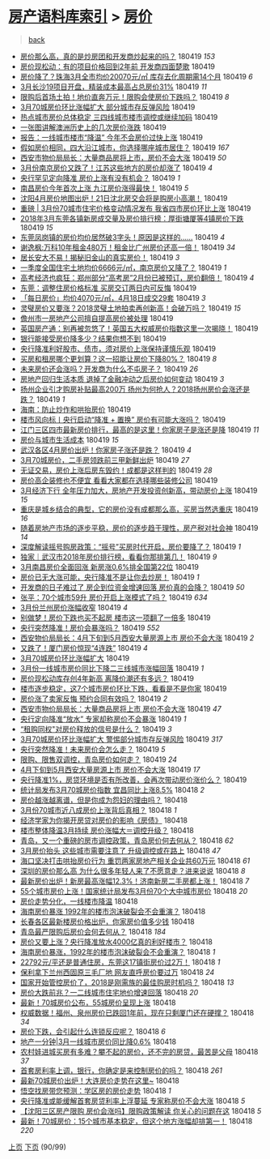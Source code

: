 [房产语料库索引](../../README.md)  > [房价](房价.md)
====
> [back](../README.md)

- [房价那么高，真的是炒房团和开发商炒起来的吗？](http://jkwz.applinzi.com/ittc/7093740029056910353.html#%E6%88%BF%E4%BB%B7%E9%82%A3%E4%B9%88%E9%AB%98%EF%BC%8C%E7%9C%9F%E7%9A%84%E6%98%AF%E7%82%92%E6%88%BF%E5%9B%A2%E5%92%8C%E5%BC%80%E5%8F%91%E5%95%86%E7%82%92%E8%B5%B7%E6%9D%A5%E7%9A%84%E5%90%97%EF%BC%9F) 180419 *153* 
- [房价现松动：有的项目价格回到2年前 开发商四面楚歌](http://jkwz.applinzi.com/ittc/7093737181652976657.html#%E6%88%BF%E4%BB%B7%E7%8E%B0%E6%9D%BE%E5%8A%A8%EF%BC%9A%E6%9C%89%E7%9A%84%E9%A1%B9%E7%9B%AE%E4%BB%B7%E6%A0%BC%E5%9B%9E%E5%88%B02%E5%B9%B4%E5%89%8D+%E5%BC%80%E5%8F%91%E5%95%86%E5%9B%9B%E9%9D%A2%E6%A5%9A%E6%AD%8C) 180419  
- [房价降了？珠海3月全市均价20070元/㎡ 库存去化周期需14个月](http://jkwz.applinzi.com/ittc/7093734842636436491.html#%E6%88%BF%E4%BB%B7%E9%99%8D%E4%BA%86%EF%BC%9F%E7%8F%A0%E6%B5%B73%E6%9C%88%E5%85%A8%E5%B8%82%E5%9D%87%E4%BB%B720070%E5%85%83%2F%E3%8E%A1+%E5%BA%93%E5%AD%98%E5%8E%BB%E5%8C%96%E5%91%A8%E6%9C%9F%E9%9C%8014%E4%B8%AA%E6%9C%88) 180419 *6* 
- [3月长沙19项目开盘，精装成本最高占总房价31%](http://jkwz.applinzi.com/ittc/7093734398216373254.html#3%E6%9C%88%E9%95%BF%E6%B2%9919%E9%A1%B9%E7%9B%AE%E5%BC%80%E7%9B%98%EF%BC%8C%E7%B2%BE%E8%A3%85%E6%88%90%E6%9C%AC%E6%9C%80%E9%AB%98%E5%8D%A0%E6%80%BB%E6%88%BF%E4%BB%B731%25) 180419 *11* 
- [限购后首场土拍！地价直奔万元！限购会使房价下跌吗？](http://jkwz.applinzi.com/ittc/7093734200299750410.html#%E9%99%90%E8%B4%AD%E5%90%8E%E9%A6%96%E5%9C%BA%E5%9C%9F%E6%8B%8D%EF%BC%81%E5%9C%B0%E4%BB%B7%E7%9B%B4%E5%A5%94%E4%B8%87%E5%85%83%EF%BC%81%E9%99%90%E8%B4%AD%E4%BC%9A%E4%BD%BF%E6%88%BF%E4%BB%B7%E4%B8%8B%E8%B7%8C%E5%90%97%EF%BC%9F) 180419 *8* 
- [3月70城房价环比涨幅扩大 部分城市存反弹风险](http://jkwz.applinzi.com/ittc/7093727255354409991.html#3%E6%9C%8870%E5%9F%8E%E6%88%BF%E4%BB%B7%E7%8E%AF%E6%AF%94%E6%B6%A8%E5%B9%85%E6%89%A9%E5%A4%A7+%E9%83%A8%E5%88%86%E5%9F%8E%E5%B8%82%E5%AD%98%E5%8F%8D%E5%BC%B9%E9%A3%8E%E9%99%A9) 180419  
- [热点城市房价总体稳定 三四线城市楼市调控或继续加码](http://jkwz.applinzi.com/ittc/7093727139134440454.html#%E7%83%AD%E7%82%B9%E5%9F%8E%E5%B8%82%E6%88%BF%E4%BB%B7%E6%80%BB%E4%BD%93%E7%A8%B3%E5%AE%9A+%E4%B8%89%E5%9B%9B%E7%BA%BF%E5%9F%8E%E5%B8%82%E6%A5%BC%E5%B8%82%E8%B0%83%E6%8E%A7%E6%88%96%E7%BB%A7%E7%BB%AD%E5%8A%A0%E7%A0%81) 180419  
- [一张图讲解澳洲历史上的几次房价涨跌](http://jkwz.applinzi.com/ittc/7093721127123944458.html#%E4%B8%80%E5%BC%A0%E5%9B%BE%E8%AE%B2%E8%A7%A3%E6%BE%B3%E6%B4%B2%E5%8E%86%E5%8F%B2%E4%B8%8A%E7%9A%84%E5%87%A0%E6%AC%A1%E6%88%BF%E4%BB%B7%E6%B6%A8%E8%B7%8C) 180419  
- [报告：一线城市楼市“降温” 今年不会房价过快上涨](http://jkwz.applinzi.com/ittc/7093717416175731728.html#%E6%8A%A5%E5%91%8A%EF%BC%9A%E4%B8%80%E7%BA%BF%E5%9F%8E%E5%B8%82%E6%A5%BC%E5%B8%82%E2%80%9C%E9%99%8D%E6%B8%A9%E2%80%9D+%E4%BB%8A%E5%B9%B4%E4%B8%8D%E4%BC%9A%E6%88%BF%E4%BB%B7%E8%BF%87%E5%BF%AB%E4%B8%8A%E6%B6%A8) 180419  
- [假如房价相同，四大沿江城市，你选择哪座城市居住？](http://jkwz.applinzi.com/ittc/7093716257985790993.html#%E5%81%87%E5%A6%82%E6%88%BF%E4%BB%B7%E7%9B%B8%E5%90%8C%EF%BC%8C%E5%9B%9B%E5%A4%A7%E6%B2%BF%E6%B1%9F%E5%9F%8E%E5%B8%82%EF%BC%8C%E4%BD%A0%E9%80%89%E6%8B%A9%E5%93%AA%E5%BA%A7%E5%9F%8E%E5%B8%82%E5%B1%85%E4%BD%8F%EF%BC%9F) 180419 *167* 
- [西安市物价局局长：大量商品房将上市，房价不会大涨](http://jkwz.applinzi.com/ittc/7093714746543178769.html#%E8%A5%BF%E5%AE%89%E5%B8%82%E7%89%A9%E4%BB%B7%E5%B1%80%E5%B1%80%E9%95%BF%EF%BC%9A%E5%A4%A7%E9%87%8F%E5%95%86%E5%93%81%E6%88%BF%E5%B0%86%E4%B8%8A%E5%B8%82%EF%BC%8C%E6%88%BF%E4%BB%B7%E4%B8%8D%E4%BC%9A%E5%A4%A7%E6%B6%A8) 180419 *50* 
- [3月份南京房价又跌了！江苏这些地方的房价却涨了](http://jkwz.applinzi.com/ittc/7093712335543993351.html#3%E6%9C%88%E4%BB%BD%E5%8D%97%E4%BA%AC%E6%88%BF%E4%BB%B7%E5%8F%88%E8%B7%8C%E4%BA%86%EF%BC%81%E6%B1%9F%E8%8B%8F%E8%BF%99%E4%BA%9B%E5%9C%B0%E6%96%B9%E7%9A%84%E6%88%BF%E4%BB%B7%E5%8D%B4%E6%B6%A8%E4%BA%86) 180419 *4* 
- [央行罕见定向降准 房价上涨有没有机会？](http://jkwz.applinzi.com/ittc/7093708645642798090.html#%E5%A4%AE%E8%A1%8C%E7%BD%95%E8%A7%81%E5%AE%9A%E5%90%91%E9%99%8D%E5%87%86+%E6%88%BF%E4%BB%B7%E4%B8%8A%E6%B6%A8%E6%9C%89%E6%B2%A1%E6%9C%89%E6%9C%BA%E4%BC%9A%EF%BC%9F) 180419 *1* 
- [南昌房价今年首次上涨 九江房价涨得最快！](http://jkwz.applinzi.com/ittc/7093647889228366864.html#%E5%8D%97%E6%98%8C%E6%88%BF%E4%BB%B7%E4%BB%8A%E5%B9%B4%E9%A6%96%E6%AC%A1%E4%B8%8A%E6%B6%A8+%E4%B9%9D%E6%B1%9F%E6%88%BF%E4%BB%B7%E6%B6%A8%E5%BE%97%E6%9C%80%E5%BF%AB%EF%BC%81) 180419 *5* 
- [沈阳4月房价地图出炉！21日沈北房交会将是购房小高潮！](http://jkwz.applinzi.com/ittc/7093701180989637649.html#%E6%B2%88%E9%98%B34%E6%9C%88%E6%88%BF%E4%BB%B7%E5%9C%B0%E5%9B%BE%E5%87%BA%E7%82%89%EF%BC%8121%E6%97%A5%E6%B2%88%E5%8C%97%E6%88%BF%E4%BA%A4%E4%BC%9A%E5%B0%86%E6%98%AF%E8%B4%AD%E6%88%BF%E5%B0%8F%E9%AB%98%E6%BD%AE%EF%BC%81) 180419  
- [重磅 | 3月份70城市住宅价格变动情况发布 我省四市房价环比上涨](http://jkwz.applinzi.com/ittc/7093700667724268560.html#%E9%87%8D%E7%A3%85+%7C+3%E6%9C%88%E4%BB%BD70%E5%9F%8E%E5%B8%82%E4%BD%8F%E5%AE%85%E4%BB%B7%E6%A0%BC%E5%8F%98%E5%8A%A8%E6%83%85%E5%86%B5%E5%8F%91%E5%B8%83+%E6%88%91%E7%9C%81%E5%9B%9B%E5%B8%82%E6%88%BF%E4%BB%B7%E7%8E%AF%E6%AF%94%E4%B8%8A%E6%B6%A8) 180419  
- [2018年3月东莞各镇新房成交量及房价排行榜：厚街塘厦等4镇房价下跌](http://jkwz.applinzi.com/ittc/7093694387597083659.html#2018%E5%B9%B43%E6%9C%88%E4%B8%9C%E8%8E%9E%E5%90%84%E9%95%87%E6%96%B0%E6%88%BF%E6%88%90%E4%BA%A4%E9%87%8F%E5%8F%8A%E6%88%BF%E4%BB%B7%E6%8E%92%E8%A1%8C%E6%A6%9C%EF%BC%9A%E5%8E%9A%E8%A1%97%E5%A1%98%E5%8E%A6%E7%AD%894%E9%95%87%E6%88%BF%E4%BB%B7%E4%B8%8B%E8%B7%8C) 180419 *15* 
- [东莞凤岗镇的房价均价居然破3字头！原因是这样的……](http://jkwz.applinzi.com/ittc/7093692880503981067.html#%E4%B8%9C%E8%8E%9E%E5%87%A4%E5%B2%97%E9%95%87%E7%9A%84%E6%88%BF%E4%BB%B7%E5%9D%87%E4%BB%B7%E5%B1%85%E7%84%B6%E7%A0%B43%E5%AD%97%E5%A4%B4%EF%BC%81%E5%8E%9F%E5%9B%A0%E6%98%AF%E8%BF%99%E6%A0%B7%E7%9A%84%E2%80%A6%E2%80%A6) 180419 *4* 
- [谢逸枫:万科10年租金480万！租金比广州房价还高一倍！](http://jkwz.applinzi.com/ittc/7093692313652167697.html#%E8%B0%A2%E9%80%B8%E6%9E%AB%3A%E4%B8%87%E7%A7%9110%E5%B9%B4%E7%A7%9F%E9%87%91480%E4%B8%87%EF%BC%81%E7%A7%9F%E9%87%91%E6%AF%94%E5%B9%BF%E5%B7%9E%E6%88%BF%E4%BB%B7%E8%BF%98%E9%AB%98%E4%B8%80%E5%80%8D%EF%BC%81) 180419 *34* 
- [居长安大不易！揭秘旧金山的真实房价！](http://jkwz.applinzi.com/ittc/7093688687194014730.html#%E5%B1%85%E9%95%BF%E5%AE%89%E5%A4%A7%E4%B8%8D%E6%98%93%EF%BC%81%E6%8F%AD%E7%A7%98%E6%97%A7%E9%87%91%E5%B1%B1%E7%9A%84%E7%9C%9F%E5%AE%9E%E6%88%BF%E4%BB%B7%EF%BC%81) 180419 *3* 
- [一季度全国住宅土地均价6666元/㎡，南京房价又降了？](http://jkwz.applinzi.com/ittc/7093676078067614736.html#%E4%B8%80%E5%AD%A3%E5%BA%A6%E5%85%A8%E5%9B%BD%E4%BD%8F%E5%AE%85%E5%9C%9F%E5%9C%B0%E5%9D%87%E4%BB%B76666%E5%85%83%2F%E3%8E%A1%EF%BC%8C%E5%8D%97%E4%BA%AC%E6%88%BF%E4%BB%B7%E5%8F%88%E9%99%8D%E4%BA%86%EF%BC%9F) 180419 *1* 
- [高考经济也疯狂：郑州部分“高考房”2月份已被预订，房价翻倍！](http://jkwz.applinzi.com/ittc/7093674753984562193.html#%E9%AB%98%E8%80%83%E7%BB%8F%E6%B5%8E%E4%B9%9F%E7%96%AF%E7%8B%82%EF%BC%9A%E9%83%91%E5%B7%9E%E9%83%A8%E5%88%86%E2%80%9C%E9%AB%98%E8%80%83%E6%88%BF%E2%80%9D2%E6%9C%88%E4%BB%BD%E5%B7%B2%E8%A2%AB%E9%A2%84%E8%AE%A2%EF%BC%8C%E6%88%BF%E4%BB%B7%E7%BF%BB%E5%80%8D%EF%BC%81) 180419 *4* 
- [东莞：调整住房价格标准 买房交订两日内可反悔](http://jkwz.applinzi.com/ittc/7093666617068356624.html#%E4%B8%9C%E8%8E%9E%EF%BC%9A%E8%B0%83%E6%95%B4%E4%BD%8F%E6%88%BF%E4%BB%B7%E6%A0%BC%E6%A0%87%E5%87%86+%E4%B9%B0%E6%88%BF%E4%BA%A4%E8%AE%A2%E4%B8%A4%E6%97%A5%E5%86%85%E5%8F%AF%E5%8F%8D%E6%82%94) 180419  
- [「每日房价」均价4070元/㎡，4月18日成交29套](http://jkwz.applinzi.com/ittc/7093666609162093584.html#%E3%80%8C%E6%AF%8F%E6%97%A5%E6%88%BF%E4%BB%B7%E3%80%8D%E5%9D%87%E4%BB%B74070%E5%85%83%2F%E3%8E%A1%EF%BC%8C4%E6%9C%8818%E6%97%A5%E6%88%90%E4%BA%A429%E5%A5%97) 180419 *3* 
- [灵璧房价又要涨？2018灵璧土地拍卖再创新高！会破万吗？](http://jkwz.applinzi.com/ittc/7093654885897864208.html#%E7%81%B5%E7%92%A7%E6%88%BF%E4%BB%B7%E5%8F%88%E8%A6%81%E6%B6%A8%EF%BC%9F2018%E7%81%B5%E7%92%A7%E5%9C%9F%E5%9C%B0%E6%8B%8D%E5%8D%96%E5%86%8D%E5%88%9B%E6%96%B0%E9%AB%98%EF%BC%81%E4%BC%9A%E7%A0%B4%E4%B8%87%E5%90%97%EF%BC%9F) 180419 *15* 
- [儋州市一房地产公司擅自提高房价被处理](http://jkwz.applinzi.com/ittc/7093654802859033616.html#%E5%84%8B%E5%B7%9E%E5%B8%82%E4%B8%80%E6%88%BF%E5%9C%B0%E4%BA%A7%E5%85%AC%E5%8F%B8%E6%93%85%E8%87%AA%E6%8F%90%E9%AB%98%E6%88%BF%E4%BB%B7%E8%A2%AB%E5%A4%84%E7%90%86) 180419  
- [英国房产通：别再被忽悠了！英国五大权威房价指数这里一次揭晓！](http://jkwz.applinzi.com/ittc/7093652335031223307.html#%E8%8B%B1%E5%9B%BD%E6%88%BF%E4%BA%A7%E9%80%9A%EF%BC%9A%E5%88%AB%E5%86%8D%E8%A2%AB%E5%BF%BD%E6%82%A0%E4%BA%86%EF%BC%81%E8%8B%B1%E5%9B%BD%E4%BA%94%E5%A4%A7%E6%9D%83%E5%A8%81%E6%88%BF%E4%BB%B7%E6%8C%87%E6%95%B0%E8%BF%99%E9%87%8C%E4%B8%80%E6%AC%A1%E6%8F%AD%E6%99%93%EF%BC%81) 180419  
- [银行能接受房价降多少？结果你想不到](http://jkwz.applinzi.com/ittc/7093651047967097867.html#%E9%93%B6%E8%A1%8C%E8%83%BD%E6%8E%A5%E5%8F%97%E6%88%BF%E4%BB%B7%E9%99%8D%E5%A4%9A%E5%B0%91%EF%BC%9F%E7%BB%93%E6%9E%9C%E4%BD%A0%E6%83%B3%E4%B8%8D%E5%88%B0) 180419  
- [央行降准利好股市、债市，须对房价上涨保持谨慎乐观](http://jkwz.applinzi.com/ittc/7093646594392196112.html#%E5%A4%AE%E8%A1%8C%E9%99%8D%E5%87%86%E5%88%A9%E5%A5%BD%E8%82%A1%E5%B8%82%E3%80%81%E5%80%BA%E5%B8%82%EF%BC%8C%E9%A1%BB%E5%AF%B9%E6%88%BF%E4%BB%B7%E4%B8%8A%E6%B6%A8%E4%BF%9D%E6%8C%81%E8%B0%A8%E6%85%8E%E4%B9%90%E8%A7%82) 180419  
- [买房和租房哪个更划算？这一招能让房价下降80%？](http://jkwz.applinzi.com/ittc/7092887368266941451.html#%E4%B9%B0%E6%88%BF%E5%92%8C%E7%A7%9F%E6%88%BF%E5%93%AA%E4%B8%AA%E6%9B%B4%E5%88%92%E7%AE%97%EF%BC%9F%E8%BF%99%E4%B8%80%E6%8B%9B%E8%83%BD%E8%AE%A9%E6%88%BF%E4%BB%B7%E4%B8%8B%E9%99%8D80%25%EF%BC%9F) 180419 *8* 
- [未来房价还会涨吗？开发商为什么不屯房子？](http://jkwz.applinzi.com/ittc/7093643670165390343.html#%E6%9C%AA%E6%9D%A5%E6%88%BF%E4%BB%B7%E8%BF%98%E4%BC%9A%E6%B6%A8%E5%90%97%EF%BC%9F%E5%BC%80%E5%8F%91%E5%95%86%E4%B8%BA%E4%BB%80%E4%B9%88%E4%B8%8D%E5%B1%AF%E6%88%BF%E5%AD%90%EF%BC%9F) 180419 *26* 
- [房地产回归生活本质 退掉了金融冲动之后房价如何变动](http://jkwz.applinzi.com/ittc/7093643670198944774.html#%E6%88%BF%E5%9C%B0%E4%BA%A7%E5%9B%9E%E5%BD%92%E7%94%9F%E6%B4%BB%E6%9C%AC%E8%B4%A8+%E9%80%80%E6%8E%89%E4%BA%86%E9%87%91%E8%9E%8D%E5%86%B2%E5%8A%A8%E4%B9%8B%E5%90%8E%E6%88%BF%E4%BB%B7%E5%A6%82%E4%BD%95%E5%8F%98%E5%8A%A8) 180419 *3* 
- [扬州企业引才购房补贴最高200万 扬州为何抢人？2018扬州房价会涨还是跌？](http://jkwz.applinzi.com/ittc/7093639718963250186.html#%E6%89%AC%E5%B7%9E%E4%BC%81%E4%B8%9A%E5%BC%95%E6%89%8D%E8%B4%AD%E6%88%BF%E8%A1%A5%E8%B4%B4%E6%9C%80%E9%AB%98200%E4%B8%87+%E6%89%AC%E5%B7%9E%E4%B8%BA%E4%BD%95%E6%8A%A2%E4%BA%BA%EF%BC%9F2018%E6%89%AC%E5%B7%9E%E6%88%BF%E4%BB%B7%E4%BC%9A%E6%B6%A8%E8%BF%98%E6%98%AF%E8%B7%8C%EF%BC%9F) 180419 *1* 
- [海南：防止炒作和哄抬房价](http://jkwz.applinzi.com/ittc/7093636885887058961.html#%E6%B5%B7%E5%8D%97%EF%BC%9A%E9%98%B2%E6%AD%A2%E7%82%92%E4%BD%9C%E5%92%8C%E5%93%84%E6%8A%AC%E6%88%BF%E4%BB%B7) 180419  
- [楼市风向标丨央行启动“降准 + 置换” 房价有可能大涨吗？](http://jkwz.applinzi.com/ittc/7093636068744365062.html#%E6%A5%BC%E5%B8%82%E9%A3%8E%E5%90%91%E6%A0%87%E4%B8%A8%E5%A4%AE%E8%A1%8C%E5%90%AF%E5%8A%A8%E2%80%9C%E9%99%8D%E5%87%86+%2B+%E7%BD%AE%E6%8D%A2%E2%80%9D+%E6%88%BF%E4%BB%B7%E6%9C%89%E5%8F%AF%E8%83%BD%E5%A4%A7%E6%B6%A8%E5%90%97%EF%BC%9F) 180419  
- [江门三区四市最新房价排行，最高的是这里！你家房子是涨还是降](http://jkwz.applinzi.com/ittc/7093632186068763654.html#%E6%B1%9F%E9%97%A8%E4%B8%89%E5%8C%BA%E5%9B%9B%E5%B8%82%E6%9C%80%E6%96%B0%E6%88%BF%E4%BB%B7%E6%8E%92%E8%A1%8C%EF%BC%8C%E6%9C%80%E9%AB%98%E7%9A%84%E6%98%AF%E8%BF%99%E9%87%8C%EF%BC%81%E4%BD%A0%E5%AE%B6%E6%88%BF%E5%AD%90%E6%98%AF%E6%B6%A8%E8%BF%98%E6%98%AF%E9%99%8D) 180419 *11* 
- [房价与城市生活成本](http://jkwz.applinzi.com/ittc/7093630934232597511.html#%E6%88%BF%E4%BB%B7%E4%B8%8E%E5%9F%8E%E5%B8%82%E7%94%9F%E6%B4%BB%E6%88%90%E6%9C%AC) 180419 *15* 
- [武汉各区4月房价出炉！你家房子涨还是跌？](http://jkwz.applinzi.com/ittc/7093630385999315979.html#%E6%AD%A6%E6%B1%89%E5%90%84%E5%8C%BA4%E6%9C%88%E6%88%BF%E4%BB%B7%E5%87%BA%E7%82%89%EF%BC%81%E4%BD%A0%E5%AE%B6%E6%88%BF%E5%AD%90%E6%B6%A8%E8%BF%98%E6%98%AF%E8%B7%8C%EF%BC%9F) 180419 *4* 
- [3月70城房价，二手房领跌前三甲新鲜出炉](http://jkwz.applinzi.com/ittc/7093629204447101958.html#3%E6%9C%8870%E5%9F%8E%E6%88%BF%E4%BB%B7%EF%BC%8C%E4%BA%8C%E6%89%8B%E6%88%BF%E9%A2%86%E8%B7%8C%E5%89%8D%E4%B8%89%E7%94%B2%E6%96%B0%E9%B2%9C%E5%87%BA%E7%82%89) 180419 *27* 
- [无证交易，房价上涨后房东毁约！成都是这样判的](http://jkwz.applinzi.com/ittc/7093628789680768017.html#%E6%97%A0%E8%AF%81%E4%BA%A4%E6%98%93%EF%BC%8C%E6%88%BF%E4%BB%B7%E4%B8%8A%E6%B6%A8%E5%90%8E%E6%88%BF%E4%B8%9C%E6%AF%81%E7%BA%A6%EF%BC%81%E6%88%90%E9%83%BD%E6%98%AF%E8%BF%99%E6%A0%B7%E5%88%A4%E7%9A%84) 180419 *28* 
- [房价高企装修也不便宜 看看大家都在选择哪些装修公司](http://jkwz.applinzi.com/ittc/7093627005574841355.html#%E6%88%BF%E4%BB%B7%E9%AB%98%E4%BC%81%E8%A3%85%E4%BF%AE%E4%B9%9F%E4%B8%8D%E4%BE%BF%E5%AE%9C+%E7%9C%8B%E7%9C%8B%E5%A4%A7%E5%AE%B6%E9%83%BD%E5%9C%A8%E9%80%89%E6%8B%A9%E5%93%AA%E4%BA%9B%E8%A3%85%E4%BF%AE%E5%85%AC%E5%8F%B8) 180419  
- [3月经济下行 全年压力加大，房地产开发投资创新高，带动房价上涨](http://jkwz.applinzi.com/ittc/7093626981306598417.html#3%E6%9C%88%E7%BB%8F%E6%B5%8E%E4%B8%8B%E8%A1%8C+%E5%85%A8%E5%B9%B4%E5%8E%8B%E5%8A%9B%E5%8A%A0%E5%A4%A7%EF%BC%8C%E6%88%BF%E5%9C%B0%E4%BA%A7%E5%BC%80%E5%8F%91%E6%8A%95%E8%B5%84%E5%88%9B%E6%96%B0%E9%AB%98%EF%BC%8C%E5%B8%A6%E5%8A%A8%E6%88%BF%E4%BB%B7%E4%B8%8A%E6%B6%A8) 180419 *15* 
- [重庆是城乡结合的典型，它的房价没有成都那么高，买房当然选重庆](http://jkwz.applinzi.com/ittc/7093623693848871942.html#%E9%87%8D%E5%BA%86%E6%98%AF%E5%9F%8E%E4%B9%A1%E7%BB%93%E5%90%88%E7%9A%84%E5%85%B8%E5%9E%8B%EF%BC%8C%E5%AE%83%E7%9A%84%E6%88%BF%E4%BB%B7%E6%B2%A1%E6%9C%89%E6%88%90%E9%83%BD%E9%82%A3%E4%B9%88%E9%AB%98%EF%BC%8C%E4%B9%B0%E6%88%BF%E5%BD%93%E7%84%B6%E9%80%89%E9%87%8D%E5%BA%86) 180419 *16* 
- [随着房地产市场的逐步平稳，房价的逐步趋于理性，房产税对社会神](http://jkwz.applinzi.com/ittc/7093623451602650123.html#%E9%9A%8F%E7%9D%80%E6%88%BF%E5%9C%B0%E4%BA%A7%E5%B8%82%E5%9C%BA%E7%9A%84%E9%80%90%E6%AD%A5%E5%B9%B3%E7%A8%B3%EF%BC%8C%E6%88%BF%E4%BB%B7%E7%9A%84%E9%80%90%E6%AD%A5%E8%B6%8B%E4%BA%8E%E7%90%86%E6%80%A7%EF%BC%8C%E6%88%BF%E4%BA%A7%E7%A8%8E%E5%AF%B9%E7%A4%BE%E4%BC%9A%E7%A5%9E) 180419 *14* 
- [深度解读摇号购房政策：“摇号”买房时代开启，房价要降了？](http://jkwz.applinzi.com/ittc/7093622735836283920.html#%E6%B7%B1%E5%BA%A6%E8%A7%A3%E8%AF%BB%E6%91%87%E5%8F%B7%E8%B4%AD%E6%88%BF%E6%94%BF%E7%AD%96%EF%BC%9A%E2%80%9C%E6%91%87%E5%8F%B7%E2%80%9D%E4%B9%B0%E6%88%BF%E6%97%B6%E4%BB%A3%E5%BC%80%E5%90%AF%EF%BC%8C%E6%88%BF%E4%BB%B7%E8%A6%81%E9%99%8D%E4%BA%86%EF%BC%9F) 180419 *1* 
- [独家｜武汉市2018年房价排行榜，看看你那排第几！](http://jkwz.applinzi.com/ittc/7093621878994502673.html#%E7%8B%AC%E5%AE%B6%EF%BD%9C%E6%AD%A6%E6%B1%89%E5%B8%822018%E5%B9%B4%E6%88%BF%E4%BB%B7%E6%8E%92%E8%A1%8C%E6%A6%9C%EF%BC%8C%E7%9C%8B%E7%9C%8B%E4%BD%A0%E9%82%A3%E6%8E%92%E7%AC%AC%E5%87%A0%EF%BC%81) 180419 *9* 
- [3月南昌房价全面回涨 新房涨0.6%排全国第22位](http://jkwz.applinzi.com/ittc/7093621596910781456.html#3%E6%9C%88%E5%8D%97%E6%98%8C%E6%88%BF%E4%BB%B7%E5%85%A8%E9%9D%A2%E5%9B%9E%E6%B6%A8+%E6%96%B0%E6%88%BF%E6%B6%A80.6%25%E6%8E%92%E5%85%A8%E5%9B%BD%E7%AC%AC22%E4%BD%8D) 180419  
- [房价已无大涨可能，央行降准不是让你去炒房！](http://jkwz.applinzi.com/ittc/7093620239994717191.html#%E6%88%BF%E4%BB%B7%E5%B7%B2%E6%97%A0%E5%A4%A7%E6%B6%A8%E5%8F%AF%E8%83%BD%EF%BC%8C%E5%A4%AE%E8%A1%8C%E9%99%8D%E5%87%86%E4%B8%8D%E6%98%AF%E8%AE%A9%E4%BD%A0%E5%8E%BB%E7%82%92%E6%88%BF%EF%BC%81) 180419 *1* 
- [开发商的日子难过了 房企到位资金增速回落 房价真的会降？](http://jkwz.applinzi.com/ittc/7093620167538115594.html#%E5%BC%80%E5%8F%91%E5%95%86%E7%9A%84%E6%97%A5%E5%AD%90%E9%9A%BE%E8%BF%87%E4%BA%86+%E6%88%BF%E4%BC%81%E5%88%B0%E4%BD%8D%E8%B5%84%E9%87%91%E5%A2%9E%E9%80%9F%E5%9B%9E%E8%90%BD+%E6%88%BF%E4%BB%B7%E7%9C%9F%E7%9A%84%E4%BC%9A%E9%99%8D%EF%BC%9F) 180419 *50* 
- [张平：70个城市59升 房价开启上涨模式了吗？](http://jkwz.applinzi.com/ittc/7093618574558233616.html#%E5%BC%A0%E5%B9%B3%EF%BC%9A70%E4%B8%AA%E5%9F%8E%E5%B8%8259%E5%8D%87+%E6%88%BF%E4%BB%B7%E5%BC%80%E5%90%AF%E4%B8%8A%E6%B6%A8%E6%A8%A1%E5%BC%8F%E4%BA%86%E5%90%97%EF%BC%9F) 180419 *634* 
- [3月份兰州房价涨幅收窄](http://jkwz.applinzi.com/ittc/7093617545418638352.html#3%E6%9C%88%E4%BB%BD%E5%85%B0%E5%B7%9E%E6%88%BF%E4%BB%B7%E6%B6%A8%E5%B9%85%E6%94%B6%E7%AA%84) 180419 *4* 
- [别做梦！房价下跌也买不起房 楼市这一项翻了一倍多](http://jkwz.applinzi.com/ittc/7093617120065881094.html#%E5%88%AB%E5%81%9A%E6%A2%A6%EF%BC%81%E6%88%BF%E4%BB%B7%E4%B8%8B%E8%B7%8C%E4%B9%9F%E4%B9%B0%E4%B8%8D%E8%B5%B7%E6%88%BF+%E6%A5%BC%E5%B8%82%E8%BF%99%E4%B8%80%E9%A1%B9%E7%BF%BB%E4%BA%86%E4%B8%80%E5%80%8D%E5%A4%9A) 180419  
- [央行突然降准！房价会暴涨吗？](http://jkwz.applinzi.com/ittc/7093612442498368528.html#%E5%A4%AE%E8%A1%8C%E7%AA%81%E7%84%B6%E9%99%8D%E5%87%86%EF%BC%81%E6%88%BF%E4%BB%B7%E4%BC%9A%E6%9A%B4%E6%B6%A8%E5%90%97%EF%BC%9F) 180419 *552* 
- [西安物价局局长：4月下旬到5月西安大量房源上市 房价不会大涨](http://jkwz.applinzi.com/ittc/7093612383325127696.html#%E8%A5%BF%E5%AE%89%E7%89%A9%E4%BB%B7%E5%B1%80%E5%B1%80%E9%95%BF%EF%BC%9A4%E6%9C%88%E4%B8%8B%E6%97%AC%E5%88%B05%E6%9C%88%E8%A5%BF%E5%AE%89%E5%A4%A7%E9%87%8F%E6%88%BF%E6%BA%90%E4%B8%8A%E5%B8%82+%E6%88%BF%E4%BB%B7%E4%B8%8D%E4%BC%9A%E5%A4%A7%E6%B6%A8) 180419 *2* 
- [又跌了！厦门房价惊现“4连跌”](http://jkwz.applinzi.com/ittc/7093604342651421706.html#%E5%8F%88%E8%B7%8C%E4%BA%86%EF%BC%81%E5%8E%A6%E9%97%A8%E6%88%BF%E4%BB%B7%E6%83%8A%E7%8E%B0%E2%80%9C4%E8%BF%9E%E8%B7%8C%E2%80%9D) 180419 *4* 
- [3月70城房价环比涨幅扩大](http://jkwz.applinzi.com/ittc/7093603327130731530.html#3%E6%9C%8870%E5%9F%8E%E6%88%BF%E4%BB%B7%E7%8E%AF%E6%AF%94%E6%B6%A8%E5%B9%85%E6%89%A9%E5%A4%A7) 180419  
- [3月份一线城市房价同比下降二三线城市涨幅回落](http://jkwz.applinzi.com/ittc/7093601120025052166.html#3%E6%9C%88%E4%BB%BD%E4%B8%80%E7%BA%BF%E5%9F%8E%E5%B8%82%E6%88%BF%E4%BB%B7%E5%90%8C%E6%AF%94%E4%B8%8B%E9%99%8D%E4%BA%8C%E4%B8%89%E7%BA%BF%E5%9F%8E%E5%B8%82%E6%B6%A8%E5%B9%85%E5%9B%9E%E8%90%BD) 180419 *1* 
- [房价现松动库存创4年新高 离降价潮还有多远？](http://jkwz.applinzi.com/ittc/7093599473605542919.html#%E6%88%BF%E4%BB%B7%E7%8E%B0%E6%9D%BE%E5%8A%A8%E5%BA%93%E5%AD%98%E5%88%9B4%E5%B9%B4%E6%96%B0%E9%AB%98+%E7%A6%BB%E9%99%8D%E4%BB%B7%E6%BD%AE%E8%BF%98%E6%9C%89%E5%A4%9A%E8%BF%9C%EF%BC%9F) 180419  
- [楼市逐步稳定，这7个城市房价环比下跌，看看是不是你家](http://jkwz.applinzi.com/ittc/7093593381928436753.html#%E6%A5%BC%E5%B8%82%E9%80%90%E6%AD%A5%E7%A8%B3%E5%AE%9A%EF%BC%8C%E8%BF%997%E4%B8%AA%E5%9F%8E%E5%B8%82%E6%88%BF%E4%BB%B7%E7%8E%AF%E6%AF%94%E4%B8%8B%E8%B7%8C%EF%BC%8C%E7%9C%8B%E7%9C%8B%E6%98%AF%E4%B8%8D%E6%98%AF%E4%BD%A0%E5%AE%B6) 180419  
- [房价涨了卖家反悔 预约合同有效吗？](http://jkwz.applinzi.com/ittc/7093592813742851083.html#%E6%88%BF%E4%BB%B7%E6%B6%A8%E4%BA%86%E5%8D%96%E5%AE%B6%E5%8F%8D%E6%82%94+%E9%A2%84%E7%BA%A6%E5%90%88%E5%90%8C%E6%9C%89%E6%95%88%E5%90%97%EF%BC%9F) 180419 *2* 
- [西安市物价局局长：大量商品房将上市 房价不会大涨](http://jkwz.applinzi.com/ittc/7093589482286875658.html#%E8%A5%BF%E5%AE%89%E5%B8%82%E7%89%A9%E4%BB%B7%E5%B1%80%E5%B1%80%E9%95%BF%EF%BC%9A%E5%A4%A7%E9%87%8F%E5%95%86%E5%93%81%E6%88%BF%E5%B0%86%E4%B8%8A%E5%B8%82+%E6%88%BF%E4%BB%B7%E4%B8%8D%E4%BC%9A%E5%A4%A7%E6%B6%A8) 180419 *47* 
- [央行定向降准“放水” 专家却称房价不会暴涨](http://jkwz.applinzi.com/ittc/7093378714169771015.html#%E5%A4%AE%E8%A1%8C%E5%AE%9A%E5%90%91%E9%99%8D%E5%87%86%E2%80%9C%E6%94%BE%E6%B0%B4%E2%80%9D+%E4%B8%93%E5%AE%B6%E5%8D%B4%E7%A7%B0%E6%88%BF%E4%BB%B7%E4%B8%8D%E4%BC%9A%E6%9A%B4%E6%B6%A8) 180419 *1* 
- [“租购同权&quot;对房价释放的信号是什么？](http://jkwz.applinzi.com/ittc/7093353532008956944.html#%E2%80%9C%E7%A7%9F%E8%B4%AD%E5%90%8C%E6%9D%83%26quot%3B%E5%AF%B9%E6%88%BF%E4%BB%B7%E9%87%8A%E6%94%BE%E7%9A%84%E4%BF%A1%E5%8F%B7%E6%98%AF%E4%BB%80%E4%B9%88%EF%BC%9F) 180419 *3* 
- [3月70城房价环比涨幅扩大 警惕部分城市存反弹风险](http://jkwz.applinzi.com/ittc/7093575405950993414.html#3%E6%9C%8870%E5%9F%8E%E6%88%BF%E4%BB%B7%E7%8E%AF%E6%AF%94%E6%B6%A8%E5%B9%85%E6%89%A9%E5%A4%A7+%E8%AD%A6%E6%83%95%E9%83%A8%E5%88%86%E5%9F%8E%E5%B8%82%E5%AD%98%E5%8F%8D%E5%BC%B9%E9%A3%8E%E9%99%A9) 180419 *317* 
- [央行突然降准！未来房价会怎么走？](http://jkwz.applinzi.com/ittc/7093572878610203654.html#%E5%A4%AE%E8%A1%8C%E7%AA%81%E7%84%B6%E9%99%8D%E5%87%86%EF%BC%81%E6%9C%AA%E6%9D%A5%E6%88%BF%E4%BB%B7%E4%BC%9A%E6%80%8E%E4%B9%88%E8%B5%B0%EF%BC%9F) 180419 *5* 
- [限购、限售双调控，青岛房价如何走？](http://jkwz.applinzi.com/ittc/7093554770554127370.html#%E9%99%90%E8%B4%AD%E3%80%81%E9%99%90%E5%94%AE%E5%8F%8C%E8%B0%83%E6%8E%A7%EF%BC%8C%E9%9D%92%E5%B2%9B%E6%88%BF%E4%BB%B7%E5%A6%82%E4%BD%95%E8%B5%B0%EF%BC%9F) 180419 *24* 
- [4月下旬到5月西安大量房源上市 房价不会大涨](http://jkwz.applinzi.com/ittc/7093552263094338576.html#4%E6%9C%88%E4%B8%8B%E6%97%AC%E5%88%B05%E6%9C%88%E8%A5%BF%E5%AE%89%E5%A4%A7%E9%87%8F%E6%88%BF%E6%BA%90%E4%B8%8A%E5%B8%82+%E6%88%BF%E4%BB%B7%E4%B8%8D%E4%BC%9A%E5%A4%A7%E6%B6%A8) 180419 *17* 
- [央行降准1%，房贷环境是否有所改善，会再次带动房价涨价么？](http://jkwz.applinzi.com/ittc/7093472057348326406.html#%E5%A4%AE%E8%A1%8C%E9%99%8D%E5%87%861%25%EF%BC%8C%E6%88%BF%E8%B4%B7%E7%8E%AF%E5%A2%83%E6%98%AF%E5%90%A6%E6%9C%89%E6%89%80%E6%94%B9%E5%96%84%EF%BC%8C%E4%BC%9A%E5%86%8D%E6%AC%A1%E5%B8%A6%E5%8A%A8%E6%88%BF%E4%BB%B7%E6%B6%A8%E4%BB%B7%E4%B9%88%EF%BC%9F) 180419  
- [统计局发布3月70城房价指数 宜昌同比上涨8.5%](http://jkwz.applinzi.com/ittc/7093463447755031569.html#%E7%BB%9F%E8%AE%A1%E5%B1%80%E5%8F%91%E5%B8%833%E6%9C%8870%E5%9F%8E%E6%88%BF%E4%BB%B7%E6%8C%87%E6%95%B0+%E5%AE%9C%E6%98%8C%E5%90%8C%E6%AF%94%E4%B8%8A%E6%B6%A88.5%25) 180418 *2* 
- [房价越涨越离谱，但是你成为怨妇的理由吗？](http://jkwz.applinzi.com/ittc/7093459884488262667.html#%E6%88%BF%E4%BB%B7%E8%B6%8A%E6%B6%A8%E8%B6%8A%E7%A6%BB%E8%B0%B1%EF%BC%8C%E4%BD%86%E6%98%AF%E4%BD%A0%E6%88%90%E4%B8%BA%E6%80%A8%E5%A6%87%E7%9A%84%E7%90%86%E7%94%B1%E5%90%97%EF%BC%9F) 180418  
- [3月份70城市近八成房价上涨背后真相？](http://jkwz.applinzi.com/ittc/7093457838011843595.html#3%E6%9C%88%E4%BB%BD70%E5%9F%8E%E5%B8%82%E8%BF%91%E5%85%AB%E6%88%90%E6%88%BF%E4%BB%B7%E4%B8%8A%E6%B6%A8%E8%83%8C%E5%90%8E%E7%9C%9F%E7%9B%B8%EF%BC%9F) 180418 *1* 
- [经济学家为你揭开房贷对房价的影响《房债》](http://jkwz.applinzi.com/ittc/7093448969684517904.html#%E7%BB%8F%E6%B5%8E%E5%AD%A6%E5%AE%B6%E4%B8%BA%E4%BD%A0%E6%8F%AD%E5%BC%80%E6%88%BF%E8%B4%B7%E5%AF%B9%E6%88%BF%E4%BB%B7%E7%9A%84%E5%BD%B1%E5%93%8D%E3%80%8A%E6%88%BF%E5%80%BA%E3%80%8B) 180418  
- [楼市整体降温3月持续 房价涨幅大＝调控升级？](http://jkwz.applinzi.com/ittc/7093446757029774352.html#%E6%A5%BC%E5%B8%82%E6%95%B4%E4%BD%93%E9%99%8D%E6%B8%A93%E6%9C%88%E6%8C%81%E7%BB%AD+%E6%88%BF%E4%BB%B7%E6%B6%A8%E5%B9%85%E5%A4%A7%EF%BC%9D%E8%B0%83%E6%8E%A7%E5%8D%87%E7%BA%A7%EF%BC%9F) 180418  
- [青岛，又一个重磅的房市调控政策，青岛房价何去何从？](http://jkwz.applinzi.com/ittc/7093417638116197382.html#%E9%9D%92%E5%B2%9B%EF%BC%8C%E5%8F%88%E4%B8%80%E4%B8%AA%E9%87%8D%E7%A3%85%E7%9A%84%E6%88%BF%E5%B8%82%E8%B0%83%E6%8E%A7%E6%94%BF%E7%AD%96%EF%BC%8C%E9%9D%92%E5%B2%9B%E6%88%BF%E4%BB%B7%E4%BD%95%E5%8E%BB%E4%BD%95%E4%BB%8E%EF%BC%9F) 180418 *62* 
- [3月房价抬头 这些城市需要注意了 升级调控或在路上](http://jkwz.applinzi.com/ittc/7093437800194245642.html#3%E6%9C%88%E6%88%BF%E4%BB%B7%E6%8A%AC%E5%A4%B4+%E8%BF%99%E4%BA%9B%E5%9F%8E%E5%B8%82%E9%9C%80%E8%A6%81%E6%B3%A8%E6%84%8F%E4%BA%86+%E5%8D%87%E7%BA%A7%E8%B0%83%E6%8E%A7%E6%88%96%E5%9C%A8%E8%B7%AF%E4%B8%8A) 180418 *47* 
- [海口坚决打击哄抬房价行为 重罚两家房地产相关企业共60万元](http://jkwz.applinzi.com/ittc/7093435563590026256.html#%E6%B5%B7%E5%8F%A3%E5%9D%9A%E5%86%B3%E6%89%93%E5%87%BB%E5%93%84%E6%8A%AC%E6%88%BF%E4%BB%B7%E8%A1%8C%E4%B8%BA+%E9%87%8D%E7%BD%9A%E4%B8%A4%E5%AE%B6%E6%88%BF%E5%9C%B0%E4%BA%A7%E7%9B%B8%E5%85%B3%E4%BC%81%E4%B8%9A%E5%85%B160%E4%B8%87%E5%85%83) 180418 *61* 
- [深圳的房价那么高 为什么很多年轻人来了不愿意走？进来说说](http://jkwz.applinzi.com/ittc/7093280573252699143.html#%E6%B7%B1%E5%9C%B3%E7%9A%84%E6%88%BF%E4%BB%B7%E9%82%A3%E4%B9%88%E9%AB%98+%E4%B8%BA%E4%BB%80%E4%B9%88%E5%BE%88%E5%A4%9A%E5%B9%B4%E8%BD%BB%E4%BA%BA%E6%9D%A5%E4%BA%86%E4%B8%8D%E6%84%BF%E6%84%8F%E8%B5%B0%EF%BC%9F%E8%BF%9B%E6%9D%A5%E8%AF%B4%E8%AF%B4) 180418 *8* 
- [最新房价出炉！新房最高涨幅12.3%！济南新房二手房都上涨！](http://jkwz.applinzi.com/ittc/7093424654503117834.html#%E6%9C%80%E6%96%B0%E6%88%BF%E4%BB%B7%E5%87%BA%E7%82%89%EF%BC%81%E6%96%B0%E6%88%BF%E6%9C%80%E9%AB%98%E6%B6%A8%E5%B9%8512.3%25%EF%BC%81%E6%B5%8E%E5%8D%97%E6%96%B0%E6%88%BF%E4%BA%8C%E6%89%8B%E6%88%BF%E9%83%BD%E4%B8%8A%E6%B6%A8%EF%BC%81) 180418 *7* 
- [55个城市房价上涨！国家统计局发布3月份70个大中城市房价](http://jkwz.applinzi.com/ittc/7093420779419206672.html#55%E4%B8%AA%E5%9F%8E%E5%B8%82%E6%88%BF%E4%BB%B7%E4%B8%8A%E6%B6%A8%EF%BC%81%E5%9B%BD%E5%AE%B6%E7%BB%9F%E8%AE%A1%E5%B1%80%E5%8F%91%E5%B8%833%E6%9C%88%E4%BB%BD70%E4%B8%AA%E5%A4%A7%E4%B8%AD%E5%9F%8E%E5%B8%82%E6%88%BF%E4%BB%B7) 180418 *20* 
- [房价走势分化，一线楼市降温](http://jkwz.applinzi.com/ittc/7093418140522513418.html#%E6%88%BF%E4%BB%B7%E8%B5%B0%E5%8A%BF%E5%88%86%E5%8C%96%EF%BC%8C%E4%B8%80%E7%BA%BF%E6%A5%BC%E5%B8%82%E9%99%8D%E6%B8%A9) 180418  
- [海南房价暴涨 1992年的楼市泡沫破裂会不会重演？](http://jkwz.applinzi.com/ittc/7093418130317771787.html#%E6%B5%B7%E5%8D%97%E6%88%BF%E4%BB%B7%E6%9A%B4%E6%B6%A8+1992%E5%B9%B4%E7%9A%84%E6%A5%BC%E5%B8%82%E6%B3%A1%E6%B2%AB%E7%A0%B4%E8%A3%82%E4%BC%9A%E4%B8%8D%E4%BC%9A%E9%87%8D%E6%BC%94%EF%BC%9F) 180418  
- [长春各区最新楼房价格出炉，你家房价值多少钱](http://jkwz.applinzi.com/ittc/7093413945203491851.html#%E9%95%BF%E6%98%A5%E5%90%84%E5%8C%BA%E6%9C%80%E6%96%B0%E6%A5%BC%E6%88%BF%E4%BB%B7%E6%A0%BC%E5%87%BA%E7%82%89%EF%BC%8C%E4%BD%A0%E5%AE%B6%E6%88%BF%E4%BB%B7%E5%80%BC%E5%A4%9A%E5%B0%91%E9%92%B1) 180418  
- [青岛最严限购后房价会何去何从？](http://jkwz.applinzi.com/ittc/7093403626565534727.html#%E9%9D%92%E5%B2%9B%E6%9C%80%E4%B8%A5%E9%99%90%E8%B4%AD%E5%90%8E%E6%88%BF%E4%BB%B7%E4%BC%9A%E4%BD%95%E5%8E%BB%E4%BD%95%E4%BB%8E%EF%BC%9F) 180418 *184* 
- [房价又要上涨？央行降准放水4000亿真的利好楼市？](http://jkwz.applinzi.com/ittc/7093400211735184391.html#%E6%88%BF%E4%BB%B7%E5%8F%88%E8%A6%81%E4%B8%8A%E6%B6%A8%EF%BC%9F%E5%A4%AE%E8%A1%8C%E9%99%8D%E5%87%86%E6%94%BE%E6%B0%B44000%E4%BA%BF%E7%9C%9F%E7%9A%84%E5%88%A9%E5%A5%BD%E6%A5%BC%E5%B8%82%EF%BC%9F) 180418  
- [海南房价暴涨，1992年的楼市泡沫破裂会不会重演？](http://jkwz.applinzi.com/ittc/7093398081028752390.html#%E6%B5%B7%E5%8D%97%E6%88%BF%E4%BB%B7%E6%9A%B4%E6%B6%A8%EF%BC%8C1992%E5%B9%B4%E7%9A%84%E6%A5%BC%E5%B8%82%E6%B3%A1%E6%B2%AB%E7%A0%B4%E8%A3%82%E4%BC%9A%E4%B8%8D%E4%BC%9A%E9%87%8D%E6%BC%94%EF%BC%9F) 180418 *1* 
- [22792元/平还是普通住房，东莞这17镇街房价过2万！](http://jkwz.applinzi.com/ittc/7093394068682048519.html#22792%E5%85%83%2F%E5%B9%B3%E8%BF%98%E6%98%AF%E6%99%AE%E9%80%9A%E4%BD%8F%E6%88%BF%EF%BC%8C%E4%B8%9C%E8%8E%9E%E8%BF%9917%E9%95%87%E8%A1%97%E6%88%BF%E4%BB%B7%E8%BF%872%E4%B8%87%EF%BC%81) 180418 *1* 
- [保利拿下兰州西固原三毛厂地 网友直呼房价要过万](http://jkwz.applinzi.com/ittc/7093379747352675338.html#%E4%BF%9D%E5%88%A9%E6%8B%BF%E4%B8%8B%E5%85%B0%E5%B7%9E%E8%A5%BF%E5%9B%BA%E5%8E%9F%E4%B8%89%E6%AF%9B%E5%8E%82%E5%9C%B0+%E7%BD%91%E5%8F%8B%E7%9B%B4%E5%91%BC%E6%88%BF%E4%BB%B7%E8%A6%81%E8%BF%87%E4%B8%87) 180418 *24* 
- [国家开始管控房价了，2018是刚需族的最佳购房时机吗？](http://jkwz.applinzi.com/ittc/7093384961229063185.html#%E5%9B%BD%E5%AE%B6%E5%BC%80%E5%A7%8B%E7%AE%A1%E6%8E%A7%E6%88%BF%E4%BB%B7%E4%BA%86%EF%BC%8C2018%E6%98%AF%E5%88%9A%E9%9C%80%E6%97%8F%E7%9A%84%E6%9C%80%E4%BD%B3%E8%B4%AD%E6%88%BF%E6%97%B6%E6%9C%BA%E5%90%97%EF%BC%9F) 180418 *13* 
- [房价大跌前兆？一二线城市住宅地价增速回落](http://jkwz.applinzi.com/ittc/7093382210696774667.html#%E6%88%BF%E4%BB%B7%E5%A4%A7%E8%B7%8C%E5%89%8D%E5%85%86%EF%BC%9F%E4%B8%80%E4%BA%8C%E7%BA%BF%E5%9F%8E%E5%B8%82%E4%BD%8F%E5%AE%85%E5%9C%B0%E4%BB%B7%E5%A2%9E%E9%80%9F%E5%9B%9E%E8%90%BD) 180418 *20* 
- [最新！70城房价公布，55城房价呈现上涨](http://jkwz.applinzi.com/ittc/7093380732041036816.html#%E6%9C%80%E6%96%B0%EF%BC%8170%E5%9F%8E%E6%88%BF%E4%BB%B7%E5%85%AC%E5%B8%83%EF%BC%8C55%E5%9F%8E%E6%88%BF%E4%BB%B7%E5%91%88%E7%8E%B0%E4%B8%8A%E6%B6%A8) 180418  
- [权威数据！福州、泉州房价已跌回1年前，现在只剩厦门还在硬撑？](http://jkwz.applinzi.com/ittc/7093376461518144522.html#%E6%9D%83%E5%A8%81%E6%95%B0%E6%8D%AE%EF%BC%81%E7%A6%8F%E5%B7%9E%E3%80%81%E6%B3%89%E5%B7%9E%E6%88%BF%E4%BB%B7%E5%B7%B2%E8%B7%8C%E5%9B%9E1%E5%B9%B4%E5%89%8D%EF%BC%8C%E7%8E%B0%E5%9C%A8%E5%8F%AA%E5%89%A9%E5%8E%A6%E9%97%A8%E8%BF%98%E5%9C%A8%E7%A1%AC%E6%92%91%EF%BC%9F) 180418 *34* 
- [房价下跌，会引起什么连锁反应呢？](http://jkwz.applinzi.com/ittc/7093374125047546896.html#%E6%88%BF%E4%BB%B7%E4%B8%8B%E8%B7%8C%EF%BC%8C%E4%BC%9A%E5%BC%95%E8%B5%B7%E4%BB%80%E4%B9%88%E8%BF%9E%E9%94%81%E5%8F%8D%E5%BA%94%E5%91%A2%EF%BC%9F) 180418 *6* 
- [地产一分钟|3月一线城市房价同比降0.6%](http://jkwz.applinzi.com/ittc/7093369901542802443.html#%E5%9C%B0%E4%BA%A7%E4%B8%80%E5%88%86%E9%92%9F%7C3%E6%9C%88%E4%B8%80%E7%BA%BF%E5%9F%8E%E5%B8%82%E6%88%BF%E4%BB%B7%E5%90%8C%E6%AF%94%E9%99%8D0.6%25) 180418  
- [农村娃进城买房有多难？攀不起的房价，还不完的房贷，最苦是父母](http://jkwz.applinzi.com/ittc/7093306768434398214.html#%E5%86%9C%E6%9D%91%E5%A8%83%E8%BF%9B%E5%9F%8E%E4%B9%B0%E6%88%BF%E6%9C%89%E5%A4%9A%E9%9A%BE%EF%BC%9F%E6%94%80%E4%B8%8D%E8%B5%B7%E7%9A%84%E6%88%BF%E4%BB%B7%EF%BC%8C%E8%BF%98%E4%B8%8D%E5%AE%8C%E7%9A%84%E6%88%BF%E8%B4%B7%EF%BC%8C%E6%9C%80%E8%8B%A6%E6%98%AF%E7%88%B6%E6%AF%8D) 180418 *37* 
- [首套房利率上调，银行，你确定是来控制房价的吗？](http://jkwz.applinzi.com/ittc/7093363181013697547.html#%E9%A6%96%E5%A5%97%E6%88%BF%E5%88%A9%E7%8E%87%E4%B8%8A%E8%B0%83%EF%BC%8C%E9%93%B6%E8%A1%8C%EF%BC%8C%E4%BD%A0%E7%A1%AE%E5%AE%9A%E6%98%AF%E6%9D%A5%E6%8E%A7%E5%88%B6%E6%88%BF%E4%BB%B7%E7%9A%84%E5%90%97%EF%BC%9F) 180418 *261* 
- [最新70城房价出炉！大连房价走势在这里~](http://jkwz.applinzi.com/ittc/7093360158141056017.html#%E6%9C%80%E6%96%B070%E5%9F%8E%E6%88%BF%E4%BB%B7%E5%87%BA%E7%82%89%EF%BC%81%E5%A4%A7%E8%BF%9E%E6%88%BF%E4%BB%B7%E8%B5%B0%E5%8A%BF%E5%9C%A8%E8%BF%99%E9%87%8C%7E) 180418  
- [悟空找房带您预测：学区房的房价走势](http://jkwz.applinzi.com/ittc/7093357403452212235.html#%E6%82%9F%E7%A9%BA%E6%89%BE%E6%88%BF%E5%B8%A6%E6%82%A8%E9%A2%84%E6%B5%8B%EF%BC%9A%E5%AD%A6%E5%8C%BA%E6%88%BF%E7%9A%84%E6%88%BF%E4%BB%B7%E8%B5%B0%E5%8A%BF) 180418 *1* 
- [央行降准或能缓解首套房贷利率上浮蔓延 专家称房价不会大涨](http://jkwz.applinzi.com/ittc/7093349895039878154.html#%E5%A4%AE%E8%A1%8C%E9%99%8D%E5%87%86%E6%88%96%E8%83%BD%E7%BC%93%E8%A7%A3%E9%A6%96%E5%A5%97%E6%88%BF%E8%B4%B7%E5%88%A9%E7%8E%87%E4%B8%8A%E6%B5%AE%E8%94%93%E5%BB%B6+%E4%B8%93%E5%AE%B6%E7%A7%B0%E6%88%BF%E4%BB%B7%E4%B8%8D%E4%BC%9A%E5%A4%A7%E6%B6%A8) 180418 *5* 
- [【沈阳三区房产限购 房价会涨吗】限购政策解读 你关心的问题在这](http://jkwz.applinzi.com/ittc/7093348202222978058.html#%E3%80%90%E6%B2%88%E9%98%B3%E4%B8%89%E5%8C%BA%E6%88%BF%E4%BA%A7%E9%99%90%E8%B4%AD+%E6%88%BF%E4%BB%B7%E4%BC%9A%E6%B6%A8%E5%90%97%E3%80%91%E9%99%90%E8%B4%AD%E6%94%BF%E7%AD%96%E8%A7%A3%E8%AF%BB+%E4%BD%A0%E5%85%B3%E5%BF%83%E7%9A%84%E9%97%AE%E9%A2%98%E5%9C%A8%E8%BF%99) 180418 *5* 
- [最新！70城房价：15个城市基本稳定，但这个地方涨幅却排第一！](http://jkwz.applinzi.com/ittc/7093317012229194758.html#%E6%9C%80%E6%96%B0%EF%BC%8170%E5%9F%8E%E6%88%BF%E4%BB%B7%EF%BC%9A15%E4%B8%AA%E5%9F%8E%E5%B8%82%E5%9F%BA%E6%9C%AC%E7%A8%B3%E5%AE%9A%EF%BC%8C%E4%BD%86%E8%BF%99%E4%B8%AA%E5%9C%B0%E6%96%B9%E6%B6%A8%E5%B9%85%E5%8D%B4%E6%8E%92%E7%AC%AC%E4%B8%80%EF%BC%81) 180418 *220* 


 [上页](房价91.md) [下页](房价89.md)          (90/99)